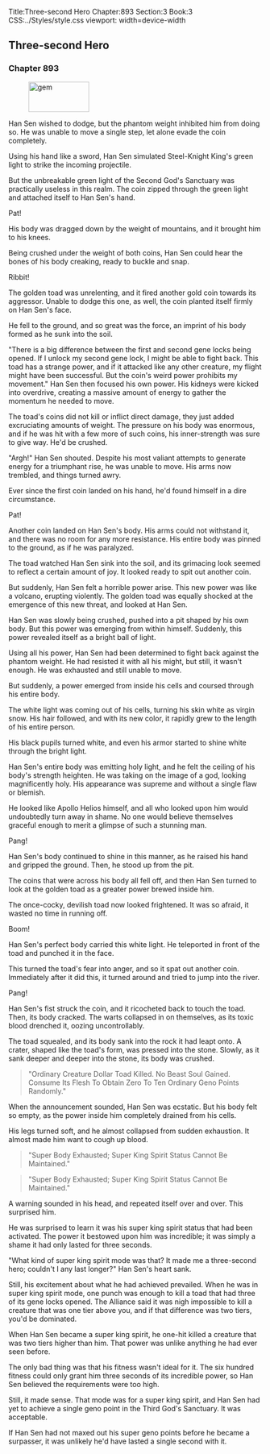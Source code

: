 Title:Three-second Hero 
Chapter:893 
Section:3 
Book:3 
CSS:../Styles/style.css 
viewport: width=device-width
  
## Three-second Hero
### Chapter 893
  
<figure>
	<img src="../Images/gem.gif" alt="gem" id="gem" width="120" height="60" />
</figure>
  

  
Han Sen wished to dodge, but the phantom weight inhibited him from doing so. He was unable to move a single step, let alone evade the coin completely.

Using his hand like a sword, Han Sen simulated Steel-Knight King's green light to strike the incoming projectile.

But the unbreakable green light of the Second God's Sanctuary was practically useless in this realm. The coin zipped through the green light and attached itself to Han Sen's hand.

Pat!

His body was dragged down by the weight of mountains, and it brought him to his knees.

Being crushed under the weight of both coins, Han Sen could hear the bones of his body creaking, ready to buckle and snap.

Ribbit!

The golden toad was unrelenting, and it fired another gold coin towards its aggressor. Unable to dodge this one, as well, the coin planted itself firmly on Han Sen's face.

He fell to the ground, and so great was the force, an imprint of his body formed as he sunk into the soil.

"There is a big difference between the first and second gene locks being opened. If I unlock my second gene lock, I might be able to fight back. This toad has a strange power, and if it attacked like any other creature, my flight might have been successful. But the coin's weird power prohibits my movement." Han Sen then focused his own power. His kidneys were kicked into overdrive, creating a massive amount of energy to gather the momentum he needed to move.

The toad's coins did not kill or inflict direct damage, they just added excruciating amounts of weight. The pressure on his body was enormous, and if he was hit with a few more of such coins, his inner-strength was sure to give way. He'd be crushed.

"Argh!" Han Sen shouted. Despite his most valiant attempts to generate energy for a triumphant rise, he was unable to move. His arms now trembled, and things turned awry.

Ever since the first coin landed on his hand, he'd found himself in a dire circumstance.

Pat!

Another coin landed on Han Sen's body. His arms could not withstand it, and there was no room for any more resistance. His entire body was pinned to the ground, as if he was paralyzed.

The toad watched Han Sen sink into the soil, and its grimacing look seemed to reflect a certain amount of joy. It looked ready to spit out another coin.

But suddenly, Han Sen felt a horrible power arise. This new power was like a volcano, erupting violently. The golden toad was equally shocked at the emergence of this new threat, and looked at Han Sen.

Han Sen was slowly being crushed, pushed into a pit shaped by his own body. But this power was emerging from within himself. Suddenly, this power revealed itself as a bright ball of light.

Using all his power, Han Sen had been determined to fight back against the phantom weight. He had resisted it with all his might, but still, it wasn't enough. He was exhausted and still unable to move.

But suddenly, a power emerged from inside his cells and coursed through his entire body.

The white light was coming out of his cells, turning his skin white as virgin snow. His hair followed, and with its new color, it rapidly grew to the length of his entire person.

His black pupils turned white, and even his armor started to shine white through the bright light.

Han Sen's entire body was emitting holy light, and he felt the ceiling of his body's strength heighten. He was taking on the image of a god, looking magnificently holy. His appearance was supreme and without a single flaw or blemish.

He looked like Apollo Helios himself, and all who looked upon him would undoubtedly turn away in shame. No one would believe themselves graceful enough to merit a glimpse of such a stunning man.

Pang!

Han Sen's body continued to shine in this manner, as he raised his hand and gripped the ground. Then, he stood up from the pit.

The coins that were across his body all fell off, and then Han Sen turned to look at the golden toad as a greater power brewed inside him.

The once-cocky, devilish toad now looked frightened. It was so afraid, it wasted no time in running off.

Boom!

Han Sen's perfect body carried this white light. He teleported in front of the toad and punched it in the face.

This turned the toad's fear into anger, and so it spat out another coin. Immediately after it did this, it turned around and tried to jump into the river.

Pang!

Han Sen's fist struck the coin, and it ricocheted back to touch the toad. Then, its body cracked. The warts collapsed in on themselves, as its toxic blood drenched it, oozing uncontrollably.

The toad squealed, and its body sank into the rock it had leapt onto. A crater, shaped like the toad's form, was pressed into the stone. Slowly, as it sank deeper and deeper into the stone, its body was crushed.

> "Ordinary Creature Dollar Toad Killed. No Beast Soul Gained. Consume Its Flesh To Obtain Zero To Ten Ordinary Geno Points Randomly."

When the announcement sounded, Han Sen was ecstatic. But his body felt so empty, as the power inside him completely drained from his cells.

His legs turned soft, and he almost collapsed from sudden exhaustion. It almost made him want to cough up blood.

> "Super Body Exhausted; Super King Spirit Status Cannot Be Maintained."

> "Super Body Exhausted; Super King Spirit Status Cannot Be Maintained."

A warning sounded in his head, and repeated itself over and over. This surprised him.

He was surprised to learn it was his super king spirit status that had been activated. The power it bestowed upon him was incredible; it was simply a shame it had only lasted for three seconds.

"What kind of super king spirit mode was that? It made me a three-second hero; couldn't I any last longer?" Han Sen's heart sank.

Still, his excitement about what he had achieved prevailed. When he was in super king spirit mode, one punch was enough to kill a toad that had three of its gene locks opened. The Alliance said it was nigh impossible to kill a creature that was one tier above you, and if that difference was two tiers, you'd be dominated.

When Han Sen became a super king spirit, he one-hit killed a creature that was two tiers higher than him. That power was unlike anything he had ever seen before.

The only bad thing was that his fitness wasn't ideal for it. The six hundred fitness could only grant him three seconds of its incredible power, so Han Sen believed the requirements were too high.

Still, it made sense. That mode was for a super king spirit, and Han Sen had yet to achieve a single geno point in the Third God's Sanctuary. It was acceptable.

If Han Sen had not maxed out his super geno points before he became a surpasser, it was unlikely he'd have lasted a single second with it.